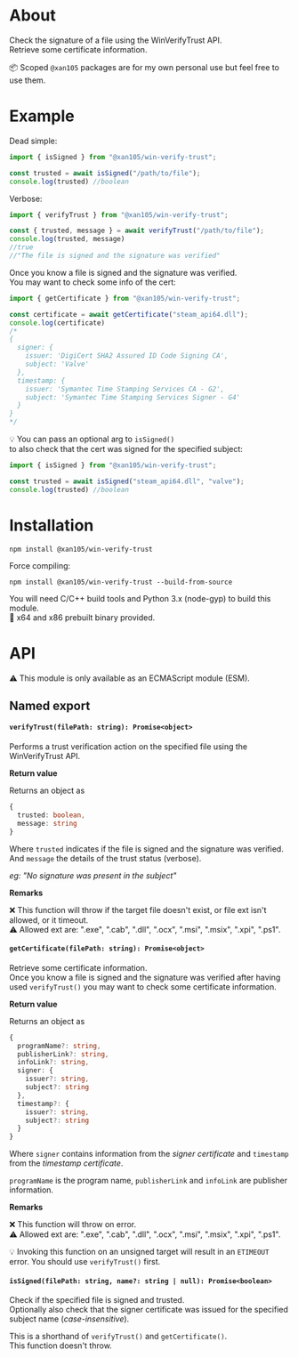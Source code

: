 About
=====

Check the signature of a file using the WinVerifyTrust API.<br />
Retrieve some certificate information.

📦 Scoped `@xan105` packages are for my own personal use but feel free to use them.

Example
=======

Dead simple:

```js
import { isSigned } from "@xan105/win-verify-trust";

const trusted = await isSigned("/path/to/file");
console.log(trusted) //boolean
```

Verbose:

```js
import { verifyTrust } from "@xan105/win-verify-trust";

const { trusted, message } = await verifyTrust("/path/to/file");
console.log(trusted, message) 
//true
//"The file is signed and the signature was verified"
```

Once you know a file is signed and the signature was verified.<br/>
You may want to check some info of the cert:

```js
import { getCertificate } from "@xan105/win-verify-trust";

const certificate = await getCertificate("steam_api64.dll");
console.log(certificate) 
/*
{
  signer: {
    issuer: 'DigiCert SHA2 Assured ID Code Signing CA',
    subject: 'Valve'
  },
  timestamp: {
    issuer: 'Symantec Time Stamping Services CA - G2',
    subject: 'Symantec Time Stamping Services Signer - G4'
  }
}
*/
```

💡 You can pass an optional arg to `isSigned()` <br/>
to also check that the cert was signed for the specified subject:

```js
import { isSigned } from "@xan105/win-verify-trust";

const trusted = await isSigned("steam_api64.dll", "valve");
console.log(trusted) //boolean
```

Installation
============

```
npm install @xan105/win-verify-trust
```

Force compiling:
```
npm install @xan105/win-verify-trust --build-from-source
```

You will need C/C++ build tools and Python 3.x (node-gyp) to build this module.<br />
🚀 x64 and x86 prebuilt binary provided.

API
===

⚠️ This module is only available as an ECMAScript module (ESM).

## Named export

#### `verifyTrust(filePath: string): Promise<object>`

Performs a trust verification action on the specified file using the WinVerifyTrust API.

**Return value**

Returns an object as

```ts
{
  trusted: boolean,
  message: string
}
```

Where `trusted` indicates if the file is signed and the signature was verified.<br/>
And `message` the details of the trust status (verbose).

_eg: "No signature was present in the subject"_

**Remarks**

❌ This function will throw if the target file doesn't exist, or file ext isn't allowed, or it timeout.<br/>
⚠️ Allowed ext are: ".exe", ".cab", ".dll", ".ocx", ".msi", ".msix", ".xpi", ".ps1".

#### `getCertificate(filePath: string): Promise<object>`

Retrieve some certificate information.<br/>
Once you know a file is signed and the signature was verified after having used `verifyTrust()`  you may want to check some certificate information. 

**Return value**

Returns an object as

```ts
{
  programName?: string,
  publisherLink?: string,
  infoLink?: string,
  signer: {
    issuer?: string,
    subject?: string
  },
  timestamp?: {
    issuer?: string,
    subject?: string
  }
}
```

Where `signer` contains information from the _signer certificate_ and `timestamp` from the _timestamp certificate_.

`programName` is the program name, `publisherLink` and `infoLink` are publisher information.

**Remarks**

❌ This function will throw on error.<br/>
⚠️ Allowed ext are: ".exe", ".cab", ".dll", ".ocx", ".msi", ".msix", ".xpi", ".ps1".

💡 Invoking this function on an unsigned target will result in an `ETIMEOUT` error. You should use `verifyTrust()` first.

#### `isSigned(filePath: string, name?: string | null): Promise<boolean>`

Check if the specified file is signed and trusted.<br />
Optionally also check that the signer certificate was issued for the specified subject name (_case-insensitive_).

This is a shorthand of `verifyTrust()` and `getCertificate()`.<br />
This function doesn't throw.